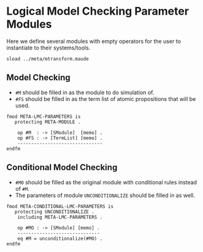 Logical Model Checking Parameter Modules
========================================

Here we define several modules with empty operators for the user to instantiate to their systems/tools.

```maude
sload ../meta/mtransform.maude
```

Model Checking
--------------

-   `#M` should be filled in as the module to do simulation of.
-   `#FS` should be filled in as the term list of atomic propositions that will be used.

```maude
fmod META-LMC-PARAMETERS is
   protecting META-MODULE .

    op #M  : -> [SModule]  [memo] .
    op #FS : -> [TermList] [memo] .
    -------------------------------
endfm
```

Conditional Model Checking
--------------------------

-   `#MO` should be filled as the original module with conditional rules instead of `#M`.
-   The parameters of module `UNCONDITIONALIZE` should be filled in as well.

```maude
fmod META-CONDITIONAL-LMC-PARAMETERS is
   protecting UNCONDITIONALIZE .
    including META-LMC-PARAMETERS .

    op #MO : -> [SModule] [memo] .
    ------------------------------
    eq #M = unconditionalize(#MO) .
endfm
```
